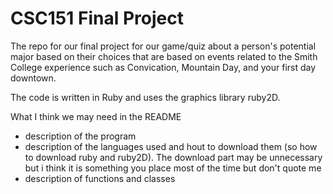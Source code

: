 # CSC151 Final Project

The repo for our final project for our game/quiz about a person's potential major based on their choices that are based on events related to the Smith College experience such as Convication, Mountain Day, and your first day downtown. 

The code is written in Ruby and uses the graphics library ruby2D. 

What I think we may need in the README

* description of the program 
* description of the languages used and hout to download them (so how to download ruby and ruby2D). The download part may be unnecessary but i think it is something you place most of the time but don't quote me 
* description of functions and classes